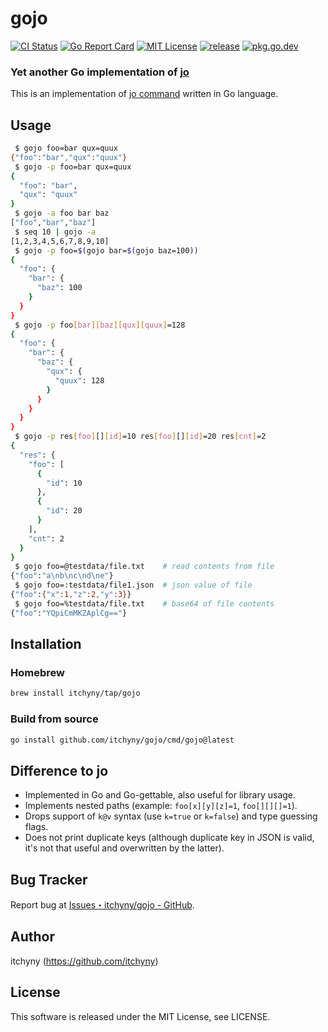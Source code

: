 # gojo
[![CI Status](https://github.com/itchyny/gojo/workflows/CI/badge.svg)](https://github.com/itchyny/gojo/actions)
[![Go Report Card](https://goreportcard.com/badge/github.com/itchyny/gojo)](https://goreportcard.com/report/github.com/itchyny/gojo)
[![MIT License](https://img.shields.io/badge/license-MIT-blue.svg)](https://github.com/itchyny/gojo/blob/main/LICENSE)
[![release](https://img.shields.io/github/release/itchyny/gojo/all.svg)](https://github.com/itchyny/gojo/releases)
[![pkg.go.dev](https://pkg.go.dev/badge/github.com/itchyny/gojo)](https://pkg.go.dev/github.com/itchyny/gojo)

### Yet another Go implementation of [jo](https://github.com/jpmens/jo)
This is an implementation of [jo command](https://github.com/jpmens/jo) written in Go language.

## Usage
```sh
 $ gojo foo=bar qux=quux
{"foo":"bar","qux":"quux"}
 $ gojo -p foo=bar qux=quux
{
  "foo": "bar",
  "qux": "quux"
}
 $ gojo -a foo bar baz
["foo","bar","baz"]
 $ seq 10 | gojo -a
[1,2,3,4,5,6,7,8,9,10]
 $ gojo -p foo=$(gojo bar=$(gojo baz=100))
{
  "foo": {
    "bar": {
      "baz": 100
    }
  }
}
 $ gojo -p foo[bar][baz][qux][quux]=128
{
  "foo": {
    "bar": {
      "baz": {
        "qux": {
          "quux": 128
        }
      }
    }
  }
}
 $ gojo -p res[foo][][id]=10 res[foo][][id]=20 res[cnt]=2
{
  "res": {
    "foo": [
      {
        "id": 10
      },
      {
        "id": 20
      }
    ],
    "cnt": 2
  }
}
 $ gojo foo=@testdata/file.txt    # read contents from file
{"foo":"a\nb\nc\nd\ne"}
 $ gojo foo=:testdata/file1.json  # json value of file
{"foo":{"x":1,"z":2,"y":3}}
 $ gojo foo=%testdata/file.txt    # base64 of file contents
{"foo":"YQpiCmMKZAplCg=="}
```

## Installation
### Homebrew
```sh
brew install itchyny/tap/gojo
```

### Build from source
```bash
go install github.com/itchyny/gojo/cmd/gojo@latest
```

## Difference to jo
- Implemented in Go and Go-gettable, also useful for library usage.
- Implements nested paths (example: `foo[x][y][z]=1`, `foo[][][]=1`).
- Drops support of `k@v` syntax (use `k=true` or `k=false`) and type guessing flags.
- Does not print duplicate keys (although duplicate key in JSON is valid, it's not that useful and overwritten by the latter).

## Bug Tracker
Report bug at [Issues・itchyny/gojo - GitHub](https://github.com/itchyny/gojo/issues).

## Author
itchyny (https://github.com/itchyny)

## License
This software is released under the MIT License, see LICENSE.
